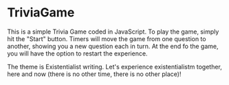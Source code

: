# TriviaGame
This is a simple Trivia Game coded in JavaScript. To play the game, simply hit the "Start" button. Timers will move the game from one question to another, showing you a new question each in turn. At the end fo the game, you will have the option to restart the experience. 

The theme is Existentialist writing. Let's experience existentialistm together, here and now (there is no other time, there is no other place)!
